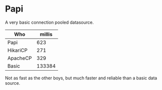 # Papi

A very basic connection pooled datasource.

| Who      | millis |
| ----------- | ----------- |
| Papi      | 623       |
| HikariCP  | 271        |
| ApacheCP  | 329
| Basic     | 133384    |

Not as fast as the other boys, but much faster and reliable than a basic 
data source.

